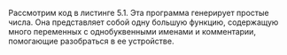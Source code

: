Рассмотрим код в листинге 5.1. Эта программа генерирует простые числа. 
Она представляет собой одну большую функцию, содержащую много переменных с однобуквенными именами и комментарии, помогающие разобраться в ее устройстве.
